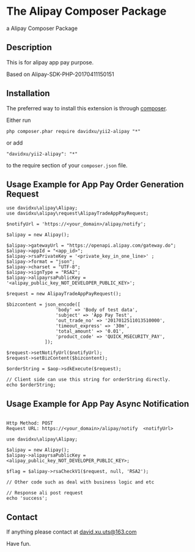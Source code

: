
The Alipay Composer Package
===========================
a Alipay Composer Package

Description
----------

This is for alipay app pay purpose.

Based on Alipay-SDK-PHP-20170411150151

Installation
------------

The preferred way to install this extension is through [composer](http://getcomposer.org/download/).

Either run

```
php composer.phar require davidxu/yii2-alipay "*"
```

or add

```
"davidxu/yii2-alipay": "*"
```

to the require section of your `composer.json` file.


Usage Example for App Pay Order Generation Request
--------------------------------------------------

```
use davidxu\alipay\Alipay;
use davidxu\alipay\request\AlipayTradeAppPayRequest;

$notifyUrl = 'https://<your_domain>/alipay/notify';

$alipay = new Alipay();

$alipay->gatewayUrl = "https://openapi.alipay.com/gateway.do";
$alipay->appId = "<app_id>";
$alipay->rsaPrivateKey = '<private_key_in_one_line>' ;
$alipay->format = "json";
$alipay->charset = "UTF-8";
$alipay->signType = "RSA2";
$alipay->alipayrsaPublicKey = '<alipay_public_key_NOT_DEVELOPER_PUBLIC_KEY>';

$request = new AlipayTradeAppPayRequest();

$bizcontent = json_encode([
                  'body' => 'Body of test data',
                  'subject' => 'App Pay Test',
                  'out_trade_no' => '2017012511013510000',
                  'timeout_express' => '30m',
                  'total_amount' => '0.01',
                  'product_code' => 'QUICK_MSECURITY_PAY',
              ]);
              
$request->setNotifyUrl($notifyUrl);
$request->setBizContent($bizcontent);

$orderString = $aop->sdkExecute($request);

// Client side can use this string for orderString directly.
echo $orderString;

```

Usage Example for App Pay Async Notification
--------------------------------------------
```

Http Method: POST
Request URL: https://<your_domain>/alipay/notify  <notifyUrl>

```

```
use davidxu\alipay\Alipay;

$alipay = new Alipay();
$alipay->alipayrsaPublicKey = <alipay_public_key_NOT_DEVELOPER_PUBLIC_KEY>;

$flag = $alipay->rsaCheckV1($request, null, 'RSA2');

// Other code such as deal with business logic and etc

// Response ali post request
echo 'success';

```

Contact
-------

If anything please contact at david.xu.uts@163.com

Have fun.